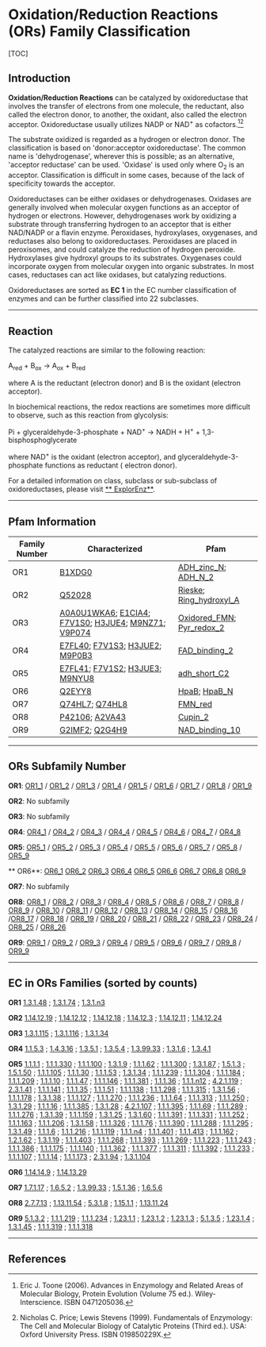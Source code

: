 # Oxidation/Reduction Reactions (ORs) Family Classification

[TOC]

## Introduction

**Oxidation/Reduction Reactions** can be catalyzed by oxidoreductase that involves the transfer of electrons from one
molecule, the reductant, also called the electron donor, to another, the oxidant, also called the electron acceptor.
Oxidoreductase usually utilizes NADP or NAD<sup>+</sup> as cofactors.[^1][^2]

The substrate oxidized is regarded as a hydrogen or electron donor. The classification is based on 'donor:acceptor
oxidoreductase'. The common name is 'dehydrogenase', wherever this is possible; as an alternative, 'acceptor reductase'
can be used. 'Oxidase' is used only where O<sub>2</sub> is an acceptor. Classification is difficult in some cases,
because of the lack of specificity towards the acceptor.

Oxidoreductases can be either oxidases or dehydrogenases. Oxidases are generally involved when molecular oxygen
functions as an acceptor of hydrogen or electrons. However, dehydrogenases work by oxidizing a substrate through
transferring hydrogen to an acceptor that is either NAD/NADP or a flavin enzyme. Peroxidases, hydroxylases, oxygenases,
and reductases also belong to oxidoreductases. Peroxidases are placed in peroxisomes, and could catalyze the reduction
of hydrogen peroxide. Hydroxylases give hydroxyl groups to its substrates. Oxygenases could incorporate oxygen from
molecular oxygen into organic substrates. In most cases, reductases can act like oxidases, but catalyzing reductions.

Oxidoreductases are sorted as **EC 1** in the EC number classification of enzymes and can be further classified into 22
subclasses.

---

## Reaction

The catalyzed reactions are similar to the following reaction:

A<sub>red</sub> + B<sub>ox</sub> &rarr; A<sub>ox</sub> + B<sub>red</sub>

where A is the reductant (electron donor) and B is the oxidant (electron acceptor).

In biochemical reactions, the redox reactions are sometimes more difficult to observe, such as this reaction from
glycolysis:

Pi + glyceraldehyde-3-phosphate + NAD<sup>+</sup> &rarr; NADH + H<sup>+</sup> + 1,3-bisphosphoglycerate

where NAD<sup>+</sup> is the oxidant (electron acceptor), and glyceraldehyde-3-phosphate functions as reductant (
electron donor).

For a detailed information on class, subclass or sub-subclass of oxidoreductases, please visit [**
ExplorEnz**](https://www.enzyme-database.org/class.php).

---

## Pfam Information

| Family Number | Characterized                                                | Pfam                                                         |
| ------------- | ------------------------------------------------------------ | ------------------------------------------------------------ |
| OR1           | [B1XDG0](https://www.uniprot.org/uniprot/B1XDG0)             | [ADH_zinc_N](https://pfam.xfam.org/family/ADH_zinc_N); [ADH_N_2](https://pfam.xfam.org/family/ADH_N_2) |
| OR2           | [Q52028](https://www.uniprot.org/uniprot/Q52028)             | [Rieske](https://pfam.xfam.org/family/Rieske); [Ring_hydroxyl_A](https://pfam.xfam.org/family/Ring_hydroxyl_A) |
| OR3           | [A0A0U1WKA6](https://www.uniprot.org/uniprot/A0A0U1WKA6); [E1CIA4](https://www.uniprot.org/uniprot/E1CIA4); [F7V1S0](https://www.uniprot.org/uniprot/F7V1S0); [H3JUE4](https://www.uniprot.org/uniprot/H3JUE4); [M9NZ71](https://www.uniprot.org/uniprot/M9NZ71); [V9P074](https://www.uniprot.org/uniprot/V9P074) | [Oxidored_FMN](https://pfam.xfam.org/family/Oxidored_FMN); [Pyr_redox_2](https://pfam.xfam.org/family/Pyr_redox_2) |
| OR4           | [E7FL40](https://www.uniprot.org/uniprot/E7FL40); [F7V1S3](https://www.uniprot.org/uniprot/F7V1S3); [H3JUE2](https://www.uniprot.org/uniprot/H3JUE2); [M9P0B3](https://www.uniprot.org/uniprot/M9P0B3) | [FAD_binding_2](https://pfam.xfam.org/family/FAD_binding_2)  |
| OR5           | [E7FL41](https://www.uniprot.org/uniprot/E7FL41); [F7V1S2](https://www.uniprot.org/uniprot/F7V1S2); [H3JUE3](https://www.uniprot.org/uniprot/H3JUE3); [M9NYU8](https://www.uniprot.org/uniprot/M9NYU8) | [adh_short_C2](https://pfam.xfam.org/family/adh_short_C2)    |
| OR6           | [Q2EYY8](https://www.uniprot.org/uniprot/Q2EYY8)             | [HpaB](https://pfam.xfam.org/family/HpaB); [HpaB_N](https://pfam.xfam.org/family/HpaB_N) |
| OR7           | [Q74HL7](https://www.uniprot.org/uniprot/Q74HL7); [Q74HL8](https://www.uniprot.org/uniprot/Q74HL8) | [FMN_red](https://pfam.xfam.org/family/FMN_red)              |
| OR8           | [P42106](https://www.uniprot.org/uniprot/P42106); [A2VA43](https://www.uniprot.org/uniprot/A2VA43) | [Cupin_2](https://pfam.xfam.org/family/Cupin_2)              |
| OR9           | [G2IMF2](https://www.uniprot.org/uniprot/G2IMF2); [Q2G4H9](https://www.uniprot.org/uniprot/Q2G4H9) | [NAD_binding_10](https://pfam.xfam.org/family/NAD_binding_10) |

---

## ORs Subfamily Number

**OR1**: [OR1_1](../subfamily/OR1_1) / [OR1_2](../subfamily/OR1_2) / [OR1_3](../subfamily/OR1_3)
/ [OR1_4](../subfamily/OR1_4) / [OR1_5](../subfamily/OR1_5) / [OR1_6](../subfamily/OR1_6) / [OR1_7](../subfamily/OR1_7)
/ [OR1_8](../subfamily/OR1_8) / [OR1_9](../subfamily/OR1_9)

**OR2**: No subfamily

**OR3**: No subfamily

**OR4**: [OR4_1](../subfamily/OR4_1) / [OR4_2](../subfamily/OR4_2) / [OR4_3](../subfamily/OR4_3)
/ [OR4_4](../subfamily/OR4_4) / [OR4_5](../subfamily/OR4_5) / [OR4_6](../subfamily/OR4_6) / [OR4_7](../subfamily/OR4_7)
/ [OR4_8](../subfamily/OR4_8)

**OR5**: [OR5_1](../subfamily/OR5_1) / [OR5_2](../subfamily/OR5_2) / [OR5_3](../subfamily/OR5_3)
/ [OR5_4](../subfamily/OR5_4) / [OR5_5](../subfamily/OR5_5) / [OR5_6](../subfamily/OR5_6) / [OR5_7](../subfamily/OR5_7)
/ [OR5_8](../subfamily/OR5_8) / [OR5_9](../subfamily/OR5_9)

**
OR6**: [OR6_1](../subfamily/OR6_1) [OR6_2](../subfamily/OR6_2) [OR6_3](../subfamily/OR6_3) [OR6_4](../subfamily/OR6_4) [OR6_5](../subfamily/OR6_5) [OR6_6](../subfamily/OR6_6) [OR6_7](../subfamily/OR6_7) [OR6_8](../subfamily/OR6_8) [OR6_9](../subfamily/OR6_9)

**OR7**: No subfamily

**OR8**: [OR8_1](../subfamily/OR8_1) / [OR8_2](../subfamily/OR8_2) / [OR8_3](../subfamily/OR8_3)
/ [OR8_4](../subfamily/OR8_4) / [OR8_5](../subfamily/OR8_5) / [OR8_6](../subfamily/OR8_6) / [OR8_7](../subfamily/OR8_7)
/ [OR8_8](../subfamily/OR8_8) / [OR8_9](../subfamily/OR8_9) / [OR8_10](../subfamily/OR8_10)
/ [OR8_11](../subfamily/OR8_11) / [OR8_12](../subfamily/OR8_12) / [OR8_13](../subfamily/OR8_13)
/ [OR8_14](../subfamily/OR8_14) / [OR8_15](../subfamily/OR8_15) / [OR8_16](../subfamily/OR8_16)
/[OR8_17](../subfamily/OR8_17) / [OR8_18](../subfamily/OR8_18) / [OR8_19](../subfamily/OR8_19)
/ [OR8_20](../subfamily/OR8_20) / [OR8_21](../subfamily/OR8_21) / [OR8_22](../subfamily/OR8_22)
/ [OR8_23](../subfamily/OR8_23) / [OR8_24](../subfamily/OR8_24) / [OR8_25](../subfamily/OR8_25)
/ [OR8_26](../subfamily/OR8_26)

**OR9**: [OR9_1](../subfamily/OR9_1) / [OR9_2](../subfamily/OR9_2) / [OR9_3](../subfamily/OR9_3)
/ [OR9_4](../subfamily/OR9_4) / [OR9_5](../subfamily/OR9_5) / [OR9_6](../subfamily/OR9_6) / [OR9_7](../subfamily/OR9_7)
/ [OR9_8](../subfamily/OR9_8) / [OR9_9](../subfamily/OR9_9)

---

## EC in ORs Families (sorted by counts)

**OR1**
[1.3.1.48](https://www.brenda-enzymes.org/enzyme.php?ecno=1.3.1.48)
; [1.3.1.74](https://www.brenda-enzymes.org/enzyme.php?ecno=1.3.1.74)
; [1.3.1.n3](https://www.brenda-enzymes.org/enzyme.php?ecno=1.3.1.n3)

**OR2**
[1.14.12.19](https://www.brenda-enzymes.org/enzyme.php?ecno=1.14.12.19)
; [1.14.12.12](https://www.brenda-enzymes.org/enzyme.php?ecno=1.14.12.12)
; [1.14.12.18](https://www.brenda-enzymes.org/enzyme.php?ecno=1.14.12.18)
; [1.14.12.3](https://www.brenda-enzymes.org/enzyme.php?ecno=1.14.12.3)
; [1.14.12.11](https://www.brenda-enzymes.org/enzyme.php?ecno=1.14.12.11)
; [1.14.12.24](https://www.brenda-enzymes.org/enzyme.php?ecno=1.14.12.24)

**OR3**
[1.3.1.115](https://www.brenda-enzymes.org/enzyme.php?ecno=1.3.1.115)
; [1.3.1.116](https://www.brenda-enzymes.org/enzyme.php?ecno=1.3.1.116)
; [1.3.1.34](https://www.brenda-enzymes.org/enzyme.php?ecno=1.3.1.34)

**OR4**
[1.1.5.3](https://www.brenda-enzymes.org/enzyme.php?ecno=1.1.5.3)
; [1.4.3.16](https://www.brenda-enzymes.org/enzyme.php?ecno=1.4.3.16)
; [1.3.5.1](https://www.brenda-enzymes.org/enzyme.php?ecno=1.3.5.1)
; [1.3.5.4](https://www.brenda-enzymes.org/enzyme.php?ecno=1.3.5.4)
; [1.3.99.33](https://www.brenda-enzymes.org/enzyme.php?ecno=1.3.99.33)
; [1.3.1.6](https://www.brenda-enzymes.org/enzyme.php?ecno=1.3.1.6)
; [1.3.4.1](https://www.brenda-enzymes.org/enzyme.php?ecno=1.3.4.1)

**OR5**
[1.1.1.1](https://www.brenda-enzymes.org/enzyme.php?ecno=1.1.1.1)
; [1.1.1.330](https://www.brenda-enzymes.org/enzyme.php?ecno=1.1.1.330)
; [1.1.1.100](https://www.brenda-enzymes.org/enzyme.php?ecno=1.1.1.100)
; [1.3.1.9](https://www.brenda-enzymes.org/enzyme.php?ecno=1.3.1.9)
; [1.1.1.62](https://www.brenda-enzymes.org/enzyme.php?ecno=1.1.1.62)
; [1.1.1.300](https://www.brenda-enzymes.org/enzyme.php?ecno=1.1.1.300)
; [1.3.1.87](https://www.brenda-enzymes.org/enzyme.php?ecno=1.3.1.87)
; [1.5.1.3](https://www.brenda-enzymes.org/enzyme.php?ecno=1.5.1.3)
; [1.5.1.50](https://www.brenda-enzymes.org/enzyme.php?ecno=1.5.1.50)
; [1.1.1.105](https://www.brenda-enzymes.org/enzyme.php?ecno=1.1.1.105)
; [1.1.1.30](https://www.brenda-enzymes.org/enzyme.php?ecno=1.1.1.30)
; [1.1.1.53](https://www.brenda-enzymes.org/enzyme.php?ecno=1.1.1.53)
; [1.3.1.34](https://www.brenda-enzymes.org/enzyme.php?ecno=1.3.1.34)
; [1.1.1.239](https://www.brenda-enzymes.org/enzyme.php?ecno=1.1.1.239)
; [1.1.1.304](https://www.brenda-enzymes.org/enzyme.php?ecno=1.1.1.304)
; [1.1.1.184](https://www.brenda-enzymes.org/enzyme.php?ecno=1.1.1.184)
; [1.1.1.209](https://www.brenda-enzymes.org/enzyme.php?ecno=1.1.1.209)
; [1.1.1.10](https://www.brenda-enzymes.org/enzyme.php?ecno=1.1.1.10)
; [1.1.1.47](https://www.brenda-enzymes.org/enzyme.php?ecno=1.1.1.47)
; [1.1.1.146](https://www.brenda-enzymes.org/enzyme.php?ecno=1.1.1.146)
; [1.1.1.381](https://www.brenda-enzymes.org/enzyme.php?ecno=1.1.1.381)
; [1.1.1.36](https://www.brenda-enzymes.org/enzyme.php?ecno=1.1.1.36)
; [1.1.1.n12](https://www.brenda-enzymes.org/enzyme.php?ecno=1.1.1.n12)
; [4.2.1.119](https://www.brenda-enzymes.org/enzyme.php?ecno=4.2.1.119)
; [2.3.1.41](https://www.brenda-enzymes.org/enzyme.php?ecno=2.3.1.41)
; [1.1.1.141](https://www.brenda-enzymes.org/enzyme.php?ecno=1.1.1.141)
; [1.1.1.35](https://www.brenda-enzymes.org/enzyme.php?ecno=1.1.1.35)
; [1.1.1.51](https://www.brenda-enzymes.org/enzyme.php?ecno=1.1.1.51)
; [1.1.1.138](https://www.brenda-enzymes.org/enzyme.php?ecno=1.1.1.138)
; [1.1.1.298](https://www.brenda-enzymes.org/enzyme.php?ecno=1.1.1.298)
; [1.1.1.315](https://www.brenda-enzymes.org/enzyme.php?ecno=1.1.1.315)
; [1.3.1.56](https://www.brenda-enzymes.org/enzyme.php?ecno=1.3.1.56)
; [1.1.1.178](https://www.brenda-enzymes.org/enzyme.php?ecno=1.1.1.178)
; [1.3.1.38](https://www.brenda-enzymes.org/enzyme.php?ecno=1.3.1.38)
; [1.1.1.127](https://www.brenda-enzymes.org/enzyme.php?ecno=1.1.1.127)
; [1.1.1.270](https://www.brenda-enzymes.org/enzyme.php?ecno=1.1.1.270)
; [1.1.1.236](https://www.brenda-enzymes.org/enzyme.php?ecno=1.1.1.236)
; [1.1.1.64](https://www.brenda-enzymes.org/enzyme.php?ecno=1.1.1.64)
; [1.1.1.313](https://www.brenda-enzymes.org/enzyme.php?ecno=1.1.1.313)
; [1.1.1.250](https://www.brenda-enzymes.org/enzyme.php?ecno=1.1.1.250)
; [1.3.1.29](https://www.brenda-enzymes.org/enzyme.php?ecno=1.3.1.29)
; [1.1.1.16](https://www.brenda-enzymes.org/enzyme.php?ecno=1.1.1.16)
; [1.1.1.385](https://www.brenda-enzymes.org/enzyme.php?ecno=1.1.1.385)
; [1.3.1.28](https://www.brenda-enzymes.org/enzyme.php?ecno=1.3.1.28)
; [4.2.1.107](https://www.brenda-enzymes.org/enzyme.php?ecno=4.2.1.107)
; [1.1.1.395](https://www.brenda-enzymes.org/enzyme.php?ecno=1.1.1.395)
; [1.1.1.69](https://www.brenda-enzymes.org/enzyme.php?ecno=1.1.1.69)
; [1.1.1.289](https://www.brenda-enzymes.org/enzyme.php?ecno=1.1.1.289)
; [1.1.1.276](https://www.brenda-enzymes.org/enzyme.php?ecno=1.1.1.276)
; [1.3.1.39](https://www.brenda-enzymes.org/enzyme.php?ecno=1.3.1.39)
; [1.1.1.159](https://www.brenda-enzymes.org/enzyme.php?ecno=1.1.1.159)
; [1.3.1.25](https://www.brenda-enzymes.org/enzyme.php?ecno=1.3.1.25)
; [1.3.1.60](https://www.brenda-enzymes.org/enzyme.php?ecno=1.3.1.60)
; [1.1.1.391](https://www.brenda-enzymes.org/enzyme.php?ecno=1.1.1.391)
; [1.1.1.331](https://www.brenda-enzymes.org/enzyme.php?ecno=1.1.1.331)
; [1.1.1.252](https://www.brenda-enzymes.org/enzyme.php?ecno=1.1.1.252)
; [1.1.1.163](https://www.brenda-enzymes.org/enzyme.php?ecno=1.1.1.163)
; [1.1.1.206](https://www.brenda-enzymes.org/enzyme.php?ecno=1.1.1.206)
; [1.3.1.58](https://www.brenda-enzymes.org/enzyme.php?ecno=1.3.1.58)
; [1.1.1.326](https://www.brenda-enzymes.org/enzyme.php?ecno=1.1.1.326)
; [1.1.1.76](https://www.brenda-enzymes.org/enzyme.php?ecno=1.1.1.76)
; [1.1.1.390](https://www.brenda-enzymes.org/enzyme.php?ecno=1.1.1.390)
; [1.1.1.288](https://www.brenda-enzymes.org/enzyme.php?ecno=1.1.1.288)
; [1.1.1.295](https://www.brenda-enzymes.org/enzyme.php?ecno=1.1.1.295)
; [1.3.1.49](https://www.brenda-enzymes.org/enzyme.php?ecno=1.3.1.49)
; [1.1.1.6](https://www.brenda-enzymes.org/enzyme.php?ecno=1.1.1.6)
; [1.1.1.216](https://www.brenda-enzymes.org/enzyme.php?ecno=1.1.1.216)
; [1.1.1.119](https://www.brenda-enzymes.org/enzyme.php?ecno=1.1.1.119)
; [1.1.1.n4](https://www.brenda-enzymes.org/enzyme.php?ecno=1.1.1.n4)
; [1.1.1.401](https://www.brenda-enzymes.org/enzyme.php?ecno=1.1.1.401)
; [1.1.1.413](https://www.brenda-enzymes.org/enzyme.php?ecno=1.1.1.413)
; [1.1.1.162](https://www.brenda-enzymes.org/enzyme.php?ecno=1.1.1.162)
; [1.2.1.62](https://www.brenda-enzymes.org/enzyme.php?ecno=1.2.1.62)
; [1.3.1.19](https://www.brenda-enzymes.org/enzyme.php?ecno=1.3.1.19)
; [1.1.1.403](https://www.brenda-enzymes.org/enzyme.php?ecno=1.1.1.403)
; [1.1.1.268](https://www.brenda-enzymes.org/enzyme.php?ecno=1.1.1.268)
; [1.1.1.393](https://www.brenda-enzymes.org/enzyme.php?ecno=1.1.1.393)
; [1.1.1.269](https://www.brenda-enzymes.org/enzyme.php?ecno=1.1.1.269)
; [1.1.1.223](https://www.brenda-enzymes.org/enzyme.php?ecno=1.1.1.223)
; [1.1.1.243](https://www.brenda-enzymes.org/enzyme.php?ecno=1.1.1.243)
; [1.1.1.386](https://www.brenda-enzymes.org/enzyme.php?ecno=1.1.1.386)
; [1.1.1.175](https://www.brenda-enzymes.org/enzyme.php?ecno=1.1.1.175)
; [1.1.1.140](https://www.brenda-enzymes.org/enzyme.php?ecno=1.1.1.140)
; [1.1.1.362](https://www.brenda-enzymes.org/enzyme.php?ecno=1.1.1.362)
; [1.1.1.377](https://www.brenda-enzymes.org/enzyme.php?ecno=1.1.1.377)
; [1.1.1.311](https://www.brenda-enzymes.org/enzyme.php?ecno=1.1.1.311)
; [1.1.1.392](https://www.brenda-enzymes.org/enzyme.php?ecno=1.1.1.392)
; [1.1.1.233](https://www.brenda-enzymes.org/enzyme.php?ecno=1.1.1.233)
; [1.1.1.107](https://www.brenda-enzymes.org/enzyme.php?ecno=1.1.1.107)
; [1.1.1.14](https://www.brenda-enzymes.org/enzyme.php?ecno=1.1.1.14)
; [1.1.1.173](https://www.brenda-enzymes.org/enzyme.php?ecno=1.1.1.173)
; [2.3.1.94](https://www.brenda-enzymes.org/enzyme.php?ecno=2.3.1.94)
; [1.3.1.104](https://www.brenda-enzymes.org/enzyme.php?ecno=1.3.1.104)

**OR6**
[1.14.14.9](https://www.brenda-enzymes.org/enzyme.php?ecno=1.14.14.9)
; [1.14.13.29](https://www.brenda-enzymes.org/enzyme.php?ecno=1.14.13.29)

**OR7**
[1.7.1.17](https://www.brenda-enzymes.org/enzyme.php?ecno=1.7.1.17)
; [1.6.5.2](https://www.brenda-enzymes.org/enzyme.php?ecno=1.6.5.2)
; [1.3.99.33](https://www.brenda-enzymes.org/enzyme.php?ecno=1.3.99.33)
; [1.5.1.36](https://www.brenda-enzymes.org/enzyme.php?ecno=1.5.1.36)
; [1.6.5.6](https://www.brenda-enzymes.org/enzyme.php?ecno=1.6.5.6)

**OR8**
[2.7.7.13](https://www.brenda-enzymes.org/enzyme.php?ecno=2.7.7.13)
; [1.13.11.54](https://www.brenda-enzymes.org/enzyme.php?ecno=1.13.11.54)
; [5.3.1.8](https://www.brenda-enzymes.org/enzyme.php?ecno=5.3.1.8)
; [1.15.1.1](https://www.brenda-enzymes.org/enzyme.php?ecno=1.15.1.1)
; [1.13.11.24](https://www.brenda-enzymes.org/enzyme.php?ecno=1.13.11.24)

**OR9**
[5.1.3.2](https://www.brenda-enzymes.org/enzyme.php?ecno=5.1.3.2)
; [1.1.1.219](https://www.brenda-enzymes.org/enzyme.php?ecno=1.1.1.219)
; [1.1.1.234](https://www.brenda-enzymes.org/enzyme.php?ecno=1.1.1.234)
; [1.23.1.1](https://www.brenda-enzymes.org/enzyme.php?ecno=1.23.1.1)
; [1.23.1.2](https://www.brenda-enzymes.org/enzyme.php?ecno=1.23.1.2)
; [1.23.1.3](https://www.brenda-enzymes.org/enzyme.php?ecno=1.23.1.3)
; [5.1.3.5](https://www.brenda-enzymes.org/enzyme.php?ecno=5.1.3.5)
; [1.23.1.4](https://www.brenda-enzymes.org/enzyme.php?ecno=1.23.1.4)
; [1.3.1.45](https://www.brenda-enzymes.org/enzyme.php?ecno=1.3.1.45)
; [1.1.1.319](https://www.brenda-enzymes.org/enzyme.php?ecno=1.1.1.319)
; [1.1.1.318](https://www.brenda-enzymes.org/enzyme.php?ecno=1.1.1.318)

---

## References

[^1]:Eric J. Toone (2006). Advances in Enzymology and Related Areas of Molecular Biology, Protein Evolution (Volume 75
ed.). Wiley-Interscience. ISBN 0471205036.
[^2]:Nicholas C. Price; Lewis Stevens (1999). Fundamentals of Enzymology: The Cell and Molecular Biology of Catalytic
Proteins (Third ed.). USA: Oxford University Press. ISBN 019850229X.
